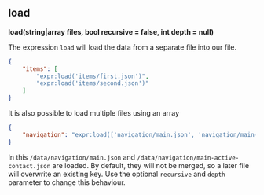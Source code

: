 ## load

**load(string|array files, bool recursive = false, int depth = null)**

The expression `load` will load the data from a separate file into our file. 

```json
{
    "items": [
        "expr:load('items/first.json')",
        "expr:load('items/second.json')"
    ]
}
```

It is also possible to load multiple files using an array

```json
{
    "navigation": "expr:load(['navigation/main.json', 'navigation/main-active-contact.json'], true, 3)"
}
```

In this `/data/navigation/main.json` and  `/data/navigation/main-active-contact.json` are loaded. By default, they
will not be merged, so a later file will overwrite an existing key. Use the optional `recursive` and `depth` parameter
to change this behaviour.




